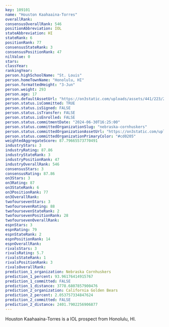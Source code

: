 ```yaml
---
key: 109101
name: "Houston Kaahaaina-Torres"
overallRank: 
consensusOverallRank: 546
positionAbbreviation: IOL
stateAbbreviation: HI
stateRank: 6
positionRank: 77
consensusStateRank: 3
consensusPositionRank: 47
nilValue: 0
stars: 
classYear: 
rankingYear: 
person.highSchoolName: "St. Louis"
person.homeTownName: "Honolulu, HI"
person.formattedHeight: "3-Jun"
person.weight: 293
person.age: 17
person.defaultAssetUrl: "https://on3static.com/uploads/assets/441/223/223441.png"
person.status.isCommitted: TRUE
person.status.isSigned: FALSE
person.status.isTransfer: FALSE
person.status.isEnrolled: FALSE
person.status.commitmentDate: "2024-06-30T16:25:00"
person.status.committedOrganizationSlug: "nebraska-cornhuskers"
person.status.committedOrganizationAssetUrl: "https://on3static.com/uploads/assets/86/150/150086.svg"
person.status.committedOrganizationPrimaryColor: "#cd0205"
weightedAggregateScore: 87.79665573770491
industryStars: 3
industryRating: 87.86
industryStateRank: 3
industryPositionRank: 47
industryOverallRank: 546
consensusStars: 3
consensusRating: 87.86
on3Stars: 3
on3Rating: 87
on3StateRank: 6
on3PositionRank: 77
on3OverallRank: 
twofoursevenStars: 3
twofoursevenRating: 88
twofoursevenStateRank: 2
twofoursevenPositionRank: 28
twofoursevenOverallRank: 
espnStars: 3
espnRating: 79
espnStateRank: 2
espnPositionRank: 14
espnOverallRank: 
rivalsStars: 3
rivalsRating: 5.7
rivalsStateRank: 1
rivalsPositionRank: 3
rivalsOverallRank: 
prediction_1_organization: Nebraska Cornhuskers
prediction_1_percent: 93.96176414915767
prediction_1_committed: FALSE
prediction_1_distance: 3778.6807857900476
prediction_2_organization: California Golden Bears
prediction_2_percent: 2.053757334847624
prediction_2_committed: FALSE
prediction_2_distance: 2401.7902256906877
---
```

Houston Kaahaaina-Torres is a IOL prospect from Honolulu, HI.